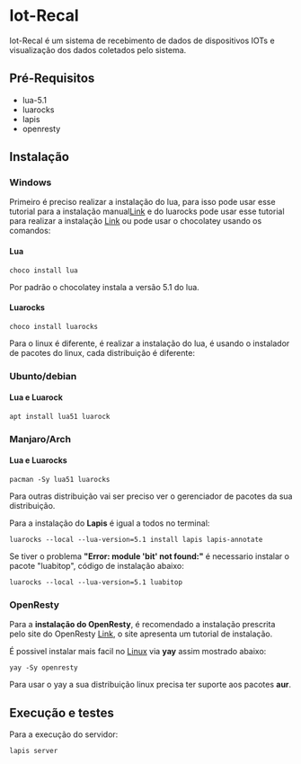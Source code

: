 # Iot-Recal

Iot-Recal é um sistema de recebimento de dados de dispositivos IOTs e visualização dos dados coletados pelo sistema.

## Pré-Requisitos

 - lua-5.1
 - luarocks
 - lapis
 - openresty

## Instalação
### Windows
Primeiro é preciso realizar a instalação do lua, para isso pode usar esse tutorial para a instalação manual<a href="https://terminalroot.com.br/2022/07/lua-windows.html">Link</a> e do luarocks pode usar esse tutorial para realizar a instalação <a href="https://github.com/luarocks/luarocks/wiki/Download">Link</a> ou pode usar o chocolatey usando os comandos:
#### Lua
```
choco install lua
```
<span>Por padrão o chocolatey instala a versão 5.1 do lua.</span>
#### Luarocks
```
choco install luarocks
```
Para o linux é diferente, é realizar a instalação do lua, é usando o instalador de pacotes do linux, cada distribuição é diferente:

### Ubunto/debian
#### Lua e Luarock
```
apt install lua51 luarock
```

### Manjaro/Arch
#### Lua e Luarocks
```
pacman -Sy lua51 luarocks
```

<p>Para outras distribuição vai ser preciso ver o gerenciador de pacotes da 
sua distribuição.</p>
<p>Para a instalação do <strong>Lapis</strong> é igual a todos no terminal:</p>

```
luarocks --local --lua-version=5.1 install lapis lapis-annotate
```
<p>Se tiver o problema <strong>"Error: module 'bit' not found:"</strong> é necessario instalar o pacote "luabitop", código de instalação abaixo:</p>

```
luarocks --local --lua-version=5.1 luabitop
```
### OpenResty
Para a **instalação do OpenResty**, é recomendado a instalação prescrita pelo site do OpenResty <a href="https://openresty.org/en/installation.html">Link</a>, o site apresenta um tutorial de instalação.
<p>É possivel instalar mais facil no <u>Linux</u> via <strong>yay</strong> assim mostrado abaixo: </p>
 
 ```
 yay -Sy openresty
 ```
<span>Para usar o yay a sua distribuição linux precisa ter suporte aos pacotes <strong>aur</strong>.</span >
## Execução e testes

Para a execução do servidor:
```
lapis server
```